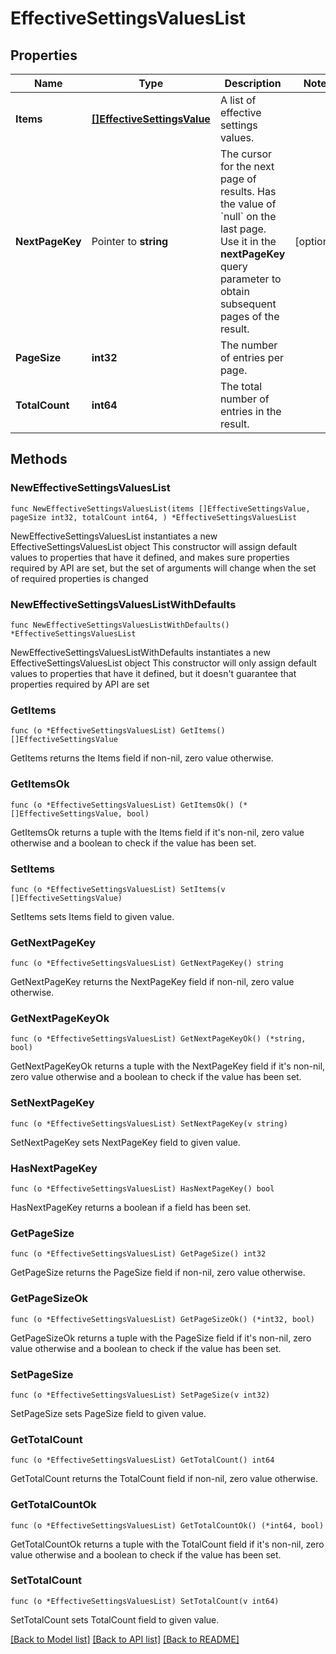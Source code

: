 # EffectiveSettingsValuesList

## Properties

Name | Type | Description | Notes
------------ | ------------- | ------------- | -------------
**Items** | [**[]EffectiveSettingsValue**](EffectiveSettingsValue.md) | A list of effective settings values. | 
**NextPageKey** | Pointer to **string** | The cursor for the next page of results. Has the value of &#x60;null&#x60; on the last page.   Use it in the **nextPageKey** query parameter to obtain subsequent pages of the result. | [optional] 
**PageSize** | **int32** | The number of entries per page. | 
**TotalCount** | **int64** | The total number of entries in the result. | 

## Methods

### NewEffectiveSettingsValuesList

`func NewEffectiveSettingsValuesList(items []EffectiveSettingsValue, pageSize int32, totalCount int64, ) *EffectiveSettingsValuesList`

NewEffectiveSettingsValuesList instantiates a new EffectiveSettingsValuesList object
This constructor will assign default values to properties that have it defined,
and makes sure properties required by API are set, but the set of arguments
will change when the set of required properties is changed

### NewEffectiveSettingsValuesListWithDefaults

`func NewEffectiveSettingsValuesListWithDefaults() *EffectiveSettingsValuesList`

NewEffectiveSettingsValuesListWithDefaults instantiates a new EffectiveSettingsValuesList object
This constructor will only assign default values to properties that have it defined,
but it doesn't guarantee that properties required by API are set

### GetItems

`func (o *EffectiveSettingsValuesList) GetItems() []EffectiveSettingsValue`

GetItems returns the Items field if non-nil, zero value otherwise.

### GetItemsOk

`func (o *EffectiveSettingsValuesList) GetItemsOk() (*[]EffectiveSettingsValue, bool)`

GetItemsOk returns a tuple with the Items field if it's non-nil, zero value otherwise
and a boolean to check if the value has been set.

### SetItems

`func (o *EffectiveSettingsValuesList) SetItems(v []EffectiveSettingsValue)`

SetItems sets Items field to given value.


### GetNextPageKey

`func (o *EffectiveSettingsValuesList) GetNextPageKey() string`

GetNextPageKey returns the NextPageKey field if non-nil, zero value otherwise.

### GetNextPageKeyOk

`func (o *EffectiveSettingsValuesList) GetNextPageKeyOk() (*string, bool)`

GetNextPageKeyOk returns a tuple with the NextPageKey field if it's non-nil, zero value otherwise
and a boolean to check if the value has been set.

### SetNextPageKey

`func (o *EffectiveSettingsValuesList) SetNextPageKey(v string)`

SetNextPageKey sets NextPageKey field to given value.

### HasNextPageKey

`func (o *EffectiveSettingsValuesList) HasNextPageKey() bool`

HasNextPageKey returns a boolean if a field has been set.

### GetPageSize

`func (o *EffectiveSettingsValuesList) GetPageSize() int32`

GetPageSize returns the PageSize field if non-nil, zero value otherwise.

### GetPageSizeOk

`func (o *EffectiveSettingsValuesList) GetPageSizeOk() (*int32, bool)`

GetPageSizeOk returns a tuple with the PageSize field if it's non-nil, zero value otherwise
and a boolean to check if the value has been set.

### SetPageSize

`func (o *EffectiveSettingsValuesList) SetPageSize(v int32)`

SetPageSize sets PageSize field to given value.


### GetTotalCount

`func (o *EffectiveSettingsValuesList) GetTotalCount() int64`

GetTotalCount returns the TotalCount field if non-nil, zero value otherwise.

### GetTotalCountOk

`func (o *EffectiveSettingsValuesList) GetTotalCountOk() (*int64, bool)`

GetTotalCountOk returns a tuple with the TotalCount field if it's non-nil, zero value otherwise
and a boolean to check if the value has been set.

### SetTotalCount

`func (o *EffectiveSettingsValuesList) SetTotalCount(v int64)`

SetTotalCount sets TotalCount field to given value.



[[Back to Model list]](../README.md#documentation-for-models) [[Back to API list]](../README.md#documentation-for-api-endpoints) [[Back to README]](../README.md)



